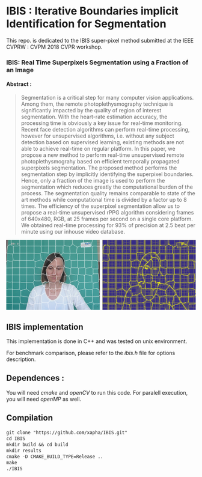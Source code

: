 # IBIS : Iterative Boundaries implicit Identification for Segmentation

This repo. is dedicated to the IBIS super-pixel method submitted at the IEEE CVPRW : CVPM 2018 CVPR workshop.

### IBIS: Real Time Superpixels Segmentation using a Fraction of an Image

#### Abstract : 

> Segmentation is a critical step for many computer vision applications. Among them, the remote photoplethysmography technique is significantly impacted by the quality of region of interest segmentation. With the heart-rate estimation accuracy, the processing time is obviously a key issue for real-time monitoring. Recent face detection algorithms can perform real-time processing, however for unsupervised algorithms, i.e. without any subject detection based on supervised learning, existing methods are not able to achieve real-time on regular platform. In this paper, we propose a new method to perform real-time unsupervised remote photoplethysmograhy based on efficient temporally propagated superpixels segmentation. The proposed method performs the segmentation step by implicitly identifying the superpixel boundaries. Hence, only a fraction of the image is used to perform the segmentation which reduces greatly the computational burden of the process. The segmentation quality remains comparable to state of the art methods while computational time is divided by a factor up to 8 times. The efficiency of the superpixel segmentation allow us to propose a real-time unsupervised rPPG algorithm considering frames of 640x480, RGB, at 25 frames per second on a single core platform. We obtained real-time processing for 93% of precision at 2.5 beat per minute using our inhouse video database.

![alt text](https://github.com/xapha/IBIS/blob/master/intro.png "intro figure")

## IBIS implementation

This implementation is done in C++ and was tested on unix environment.

For benchmark comparison, please refer to the *ibis.h* file for options description.

## Dependences :

You will need *cmake* and *openCV* to run this code.
For paralell execution, you will need *openMP* as well.

## Compilation


```Shell Session
git clone "https://github.com/xapha/IBIS.git"
cd IBIS
mkdir build && cd build
mkdir results
cmake -D CMAKE_BUILD_TYPE=Release ..
make
./IBIS
```
